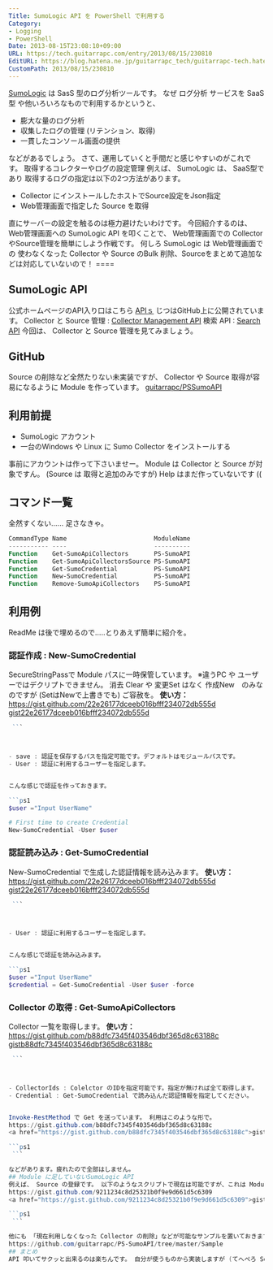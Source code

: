 ```yaml
---
Title: SumoLogic API を PowerShell で利用する
Category:
- Logging
- PowerShell
Date: 2013-08-15T23:08:10+09:00
URL: https://tech.guitarrapc.com/entry/2013/08/15/230810
EditURL: https://blog.hatena.ne.jp/guitarrapc_tech/guitarrapc-tech.hatenablog.com/atom/entry/11696248318757675890
CustomPath: 2013/08/15/230810
---
```


<a href="http://www.sumologic.com/" target="_blank">SumoLogic</a> は SasS 型のログ分析ツールです。 なぜ ログ分析 サービスを SaaS型 や他いろいろなもので利用するかというと、


- 膨大な量のログ分析
- 収集したログの管理 (リテンション、取得)
- 一貫したコンソール画面の提供


などがあるでしょう。 さて、運用していくと手間だと感じやすいのがこれです。
取得するコレクターやログの設定管理
例えば、 SumoLogic は、 SaaS型であり 取得するログの指定は以下の2つ方法があります。


- Collector にインストールしたホストでSource設定をJson指定
- Web管理画面で指定した Source を取得


直にサーバーの設定を触るのは極力避けたいわけです。 今回紹介するのは、Web管理画面への SumoLogic API を叩くことで、 Web管理画面での Collector やSource管理を簡単にしよう作戦です。 何しろ SumoLogic は Web管理画面での 使わなくなった Collector や Source のBulk 削除、Sourceをまとめて追加などは対応していないので！ ====
## SumoLogic API
公式ホームページのAPI入り口はこちら
<a href="https://support.sumologic.com/forums/21733043-APIs" target="_blank">APIｓ</a>
じつはGitHub上に公開されています。
Collector と Source 管理 : <a href="https://github.com/SumoLogic/sumo-api-doc/wiki/collector-management-api" target="_blank">Collector Management API</a> 検索 API : <a href="https://github.com/SumoLogic/sumo-api-doc/wiki/search-api" target="_blank">Search API</a>
今回は、 Collector と Source 管理を見てみましょう。
## GitHub
Source の削除など全然たりない未実装ですが、 Collector や Source 取得が容易になるように Module を作っています。
<a href="https://github.com/guitarrapc/PS-SumoAPI" target="_blank">guitarrapc/PSSumoAPI</a>
## 利用前提


- SumoLogic アカウント
- 一台のWindows や Linux に Sumo Collector をインストールする


事前にアカウントは作って下さいませー。 Module は Collector と Source が対象ですん。 (Source は 取得と追加のみですが) Help はまだ作っていないです ((
## コマンド一覧
全然すくない...... 足さなきゃ。

```ps1
CommandType Name                        ModuleName
----------- ----                        ----------
Function    Get-SumoApiCollectors       PS-SumoAPI
Function    Get-SumoApiCollectorsSource PS-SumoAPI
Function    Get-SumoCredential          PS-SumoAPI
Function    New-SumoCredential          PS-SumoAPI
Function    Remove-SumoApiCollectors    PS-SumoAPI
```

## 利用例
ReadMe は後で埋めるので.....とりあえず簡単に紹介を。
### 認証作成 : New-SumoCredential
SecureStringPassで Module パスに一時保管しています。 ※違うPC や ユーザーではデクリプトできません。 消去 Clear や 変更Set はなく 作成New　のみなのですが (SetはNewで上書きでも) ご容赦を。 **使い方：**
https://gist.github.com/22e26177dceeb016bfff234072db555d
<a href="https://gist.github.com/22e26177dceeb016bfff234072db555d">gist22e26177dceeb016bfff234072db555d</a>

```ps1
 ```



- save : 認証を保存するパスを指定可能です。デフォルトはモジュールパスです。
- User : 認証に利用するユーザーを指定します。


こんな感じで認証を作っておきます。

```ps1
$user ="Input UserName"

# First time to create Credential
New-SumoCredential -User $user
```

### 認証読み込み : Get-SumoCredential
New-SumoCredential で生成した認証情報を読み込みます。 **使い方：**
https://gist.github.com/22e26177dceeb016bfff234072db555d
<a href="https://gist.github.com/22e26177dceeb016bfff234072db555d">gist22e26177dceeb016bfff234072db555d</a>

```ps1
 ```



- User : 認証に利用するユーザーを指定します。


こんな感じで認証を読み込みます。

```ps1
$user ="Input UserName"
$credential = Get-SumoCredential -User $user -force
```

### Collector の取得 : Get-SumoApiCollectors
Collector 一覧を取得します。 **使い方：**
https://gist.github.com/b88dfc7345f403546dbf365d8c63188c
<a href="https://gist.github.com/b88dfc7345f403546dbf365d8c63188c">gistb88dfc7345f403546dbf365d8c63188c</a>

```ps1
 ```



- CollectorIds : Colelctor のIDを指定可能です。指定が無ければ全て取得します。
- Credential : Get-SumoCredential で読み込んだ認証情報を指定してください。


Invoke-RestMethod で Get を送っています。 利用はこのような形で。
https://gist.github.com/b88dfc7345f403546dbf365d8c63188c
<a href="https://gist.github.com/b88dfc7345f403546dbf365d8c63188c">gistb88dfc7345f403546dbf365d8c63188c</a>

```ps1
 ```

などがあります。疲れたので全部はしません。
## Module に足していないSumoLogic API
例えば、 Source の登録です。 以下のようなスクリプトで現在は可能ですが、これは Module に追加する予定です。
https://gist.github.com/9211234c8d25321b0f9e9d661d5c6309
<a href="https://gist.github.com/9211234c8d25321b0f9e9d661d5c6309">gist9211234c8d25321b0f9e9d661d5c6309</a>

```ps1
 ```

他にも 「現在利用しなくなった Collector の削除」などが可能なサンプルを置いておきます。参考にどうぞ。
https://github.com/guitarrapc/PS-SumoAPI/tree/master/Sample
## まとめ
API 叩いてサクッと出来るのは楽ちんです。 自分が使うものから実装しますが (てへぺろ Source登録などは、 Workflow なり 並列化しないと現状は遅いのですけど。 ぜひ SumoLogic を使ってみてください。
